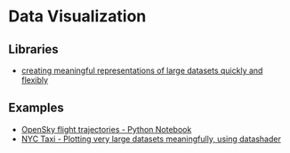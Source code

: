 # Data Visualization #

## Libraries ##
 - [creating meaningful representations of large datasets quickly and flexibly](http://datashader.readthedocs.io/en/latest/)


## Examples ##
 - [OpenSky flight trajectories - Python Notebook](https://anaconda.org/jbednar/opensky/notebook)
 - [NYC Taxi - Plotting very large datasets meaningfully, using datashader](https://anaconda.org/jbednar/nyc_taxi/notebook)

